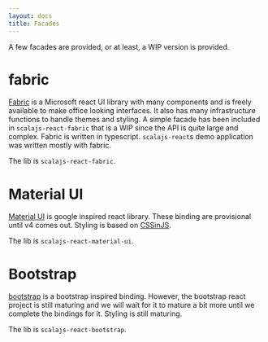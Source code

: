 ```yaml
---
layout: docs
title: Facades
---
```

A few facades are provided, or at least, a WIP version is provided.

# fabric

[Fabric](https://github.com/OfficeDev/office-ui-fabric-react) is a Microsoft
react UI library with many components and is freely available to make office
looking interfaces. It also has many infrastructure functions to handle themes
and styling. A simple facade has been included in `scalajs-react-fabric` that is
a WIP since the API is quite large and complex. Fabric is written in
typescript. `scalajs-react`s demo application was written mostly with fabric.

The lib is `scalajs-react-fabric`.

# Material UI

[Material UI](https://material-ui.com) is google inspired react library. These
binding are provisional until v4 comes out. Styling is based on
[CSSinJS](https://github.com/cssinjs).

The lib is `scalajs-react-material-ui`.


# Bootstrap

[bootstrap]() is a bootstrap inspired binding. However, the bootstrap react
project is still maturing and we will wait for it to mature a bit more until we
complete the bindings for it. Styling is still maturing.

The lib is `scalajs-react-bootstrap`.
